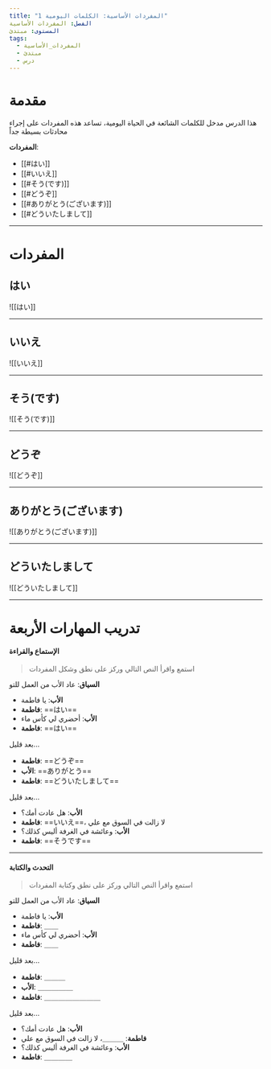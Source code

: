 ```yaml
---
title: "المفردات الأساسية: الكلمات اليومية 1"
الفصل: المفردات الأساسية
المستوى: مبتدئ
tags:
  - المفردات_الأساسية
  - مبتدئ
  - درس
---
```


# مقدمة

هذا الدرس مدخل للكلمات الشائعة في الحياة اليومية، تساعد هذه المفردات على إجراء محادثات بسيطة جداً

**المفردات**:
- [[#はい]]
- [[#いいえ]]
- [[#そう(です)]]
- [[#どうぞ]]
- [[#ありがとう(ございます)]]
- [[#どういたしまして]]

---

# المفردات

## はい

![[はい]]

---

## いいえ

![[いいえ]]

---

## そう(です)

![[そう(です)]]

---

## どうぞ

![[どうぞ]]

---

## ありがとう(ございます)

![[ありがとう(ございます)]]

---

## どういたしまして

![[どういたしまして]]

---

# تدريب المهارات الأربعة

#### الإستماع والقراءة

> استمع واقرأ النص التالي وركز على نطق وشكل المفردات

**السياق**: عاد الأب من العمل للتو

- **الأب**: يا فاطمة
- **فاطمة**: ==はい==
- **الأب**: أحضري لي كأس ماء
- **فاطمة**: ==はい==

بعد قليل...

- **فاطمة**: ==どうぞ==
- **الأب**: ==ありがとう==
- **فاطمة**: ==どういたしまして==

بعد قليل...

- **الأب**: هل عادت أمك؟
- **فاطمة**: ==いいえ==، لا زالت في السوق مع علي
- **الأب**: وعائشة في الغرفة أليس كذلك؟
- **فاطمة**: ==そうです==

---

#### التحدث والكتابة

> استمع واقرأ النص التالي وركز على نطق وكتابة المفردات

**السياق**: عاد الأب من العمل للتو

- **الأب**: يا فاطمة
- **فاطمة**: ＿＿
- **الأب**: أحضري لي كأس ماء
- **فاطمة**: ＿＿

بعد قليل...

- **فاطمة**: ＿＿＿
- **الأب**: ＿＿＿＿＿
- **فاطمة**: ＿＿＿＿＿＿＿＿

بعد قليل...

- **الأب**: هل عادت أمك؟
- **فاطمة**: ＿＿＿، لا زالت في السوق مع علي
- **الأب**: وعائشة في الغرفة أليس كذلك؟
- **فاطمة**: ＿＿＿＿